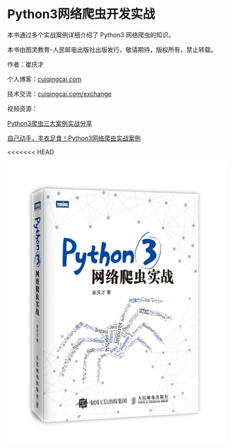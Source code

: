 # Python3网络爬虫开发实战

本书通过多个实战案例详细介绍了 Python3 网络爬虫的知识。

本书由图灵教育-人民邮电出版社出版发行，敬请期待，版权所有，禁止转载。

作者：崔庆才

个人博客：[cuiqingcai.com](http://cuiqingcai.com)

技术交流：[cuiqingcai.com/exchange](http://cuiqingcai.com/exchange)

视频资源：

[Python3爬虫三大案例实战分享](https://edu.hellobi.com/course/156)

[自己动手，丰衣足食！Python3网络爬虫实战案例](https://edu.hellobi.com/course/157)

<<<<<<< HEAD

![](./assets/网格爬虫实战-效果图.jpg)

